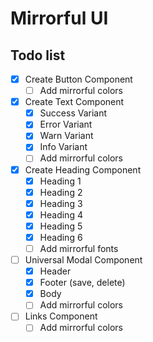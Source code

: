 # Mirrorful UI

## Todo list

- [x] Create Button Component
  - [ ] Add mirrorful colors
- [x] Create Text Component
  - [x] Success Variant
  - [x] Error Variant
  - [x] Warn Variant
  - [x] Info Variant
  - [ ] Add mirrorful colors
- [x] Create Heading Component
  - [x] Heading 1
  - [x] Heading 2
  - [x] Heading 3
  - [x] Heading 4
  - [x] Heading 5
  - [x] Heading 6
  - [ ] Add mirrorful fonts
- [ ] Universal Modal Component
  - [x] Header
  - [x] Footer (save, delete)
  - [x] Body
  - [ ] Add mirrorful colors
- [ ] Links Component
  - [ ] Add mirrorful colors
